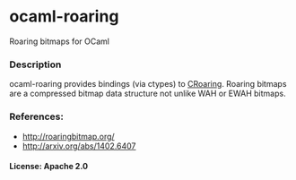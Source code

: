 # ocaml-roaring
Roaring bitmaps for OCaml

### Description
ocaml-roaring provides bindings (via ctypes) to [CRoaring](https://github.com/RoaringBitmap/CRoaring).
Roaring bitmaps are a compressed bitmap data structure not unlike WAH or EWAH bitmaps.

### References:
- http://roaringbitmap.org/
- http://arxiv.org/abs/1402.6407

#### License: Apache 2.0
